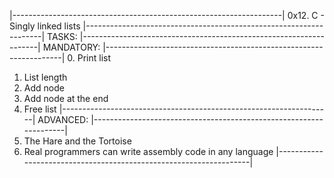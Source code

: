 |-------------------------------------------------------------------|
0x12. C - Singly linked lists
|-------------------------------------------------------------------|
TASKS:
|-------------------------------------------------------------------|
MANDATORY:
|-------------------------------------------------------------------|
0. Print list
1. List length
2. Add node
3. Add node at the end
4. Free list
|-------------------------------------------------------------------|
ADVANCED:
|-------------------------------------------------------------------|
5. The Hare and the Tortoise
6. Real programmers can write assembly code in any language
|-------------------------------------------------------------------|

